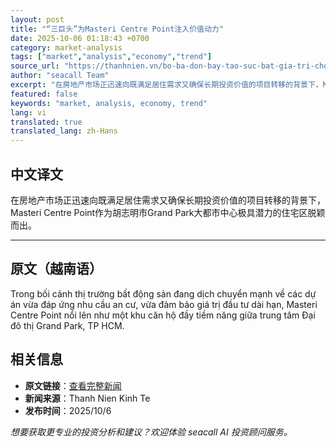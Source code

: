 ```yaml
---
layout: post
title: "“三巨头”为Masteri Centre Point注入价值动力"
date: 2025-10-06 01:18:43 +0700
category: market-analysis
tags: ["market","analysis","economy","trend"]
source_url: "https://thanhnien.vn/bo-ba-don-bay-tao-suc-bat-gia-tri-cho-masteri-centre-point-185251005194632386.htm"
author: "seacall Team"
excerpt: "在房地产市场正迅速向既满足居住需求又确保长期投资价值的项目转移的背景下，Masteri Centre Point作为胡志明市Grand Park大都市中心极具潜力的住宅区脱颖而出。..."
featured: false
keywords: "market, analysis, economy, trend"
lang: vi
translated: true
translated_lang: zh-Hans
---
```


## 中文译文

在房地产市场正迅速向既满足居住需求又确保长期投资价值的项目转移的背景下，Masteri Centre Point作为胡志明市Grand Park大都市中心极具潜力的住宅区脱颖而出。

---

## 原文（越南语）

Trong bối cảnh thị trường bất động sản đang dịch chuyển mạnh về c&aacute;c dự &aacute;n vừa đ&aacute;p ứng nhu cầu an cư, vừa đảm bảo gi&aacute; trị đầu tư d&agrave;i hạn, Masteri Centre Point nổi l&ecirc;n như một khu căn hộ đầy tiềm năng giữa trung t&acirc;m Đại đ&ocirc; thị Grand Park, TP HCM.

## 相关信息

- **原文链接**：[查看完整新闻](https://thanhnien.vn/bo-ba-don-bay-tao-suc-bat-gia-tri-cho-masteri-centre-point-185251005194632386.htm)
- **新闻来源**：Thanh Nien Kinh Te
- **发布时间**：2025/10/6

*想要获取更专业的投资分析和建议？欢迎体验 seacall AI 投资顾问服务。*
